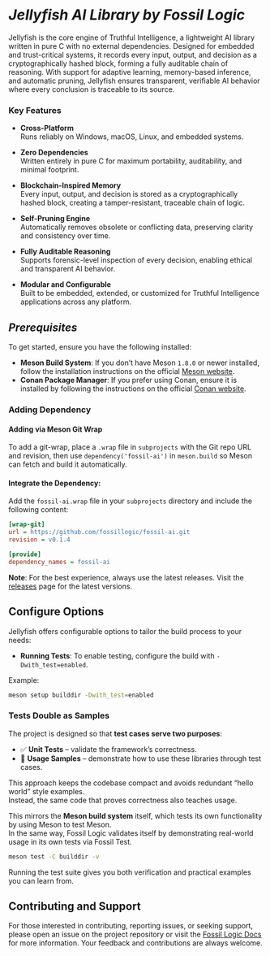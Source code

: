 # ***Jellyfish AI Library by Fossil Logic***

Jellyfish is the core engine of Truthful Intelligence, a lightweight AI library written in pure C with no external dependencies. Designed for embedded and trust-critical systems, it records every input, output, and decision as a cryptographically hashed block, forming a fully auditable chain of reasoning. With support for adaptive learning, memory-based inference, and automatic pruning, Jellyfish ensures transparent, verifiable AI behavior where every conclusion is traceable to its source.

### Key Features

- **Cross-Platform**  
  Runs reliably on Windows, macOS, Linux, and embedded systems.

- **Zero Dependencies**  
  Written entirely in pure C for maximum portability, auditability, and minimal footprint.

- **Blockchain-Inspired Memory**  
  Every input, output, and decision is stored as a cryptographically hashed block, creating a tamper-resistant, traceable chain of logic.

- **Self-Pruning Engine**  
  Automatically removes obsolete or conflicting data, preserving clarity and consistency over time.

- **Fully Auditable Reasoning**  
  Supports forensic-level inspection of every decision, enabling ethical and transparent AI behavior.

- **Modular and Configurable**  
  Built to be embedded, extended, or customized for Truthful Intelligence applications across any platform.

## ***Prerequisites***

To get started, ensure you have the following installed:

- **Meson Build System**: If you don’t have Meson `1.8.0` or newer installed, follow the installation instructions on the official [Meson website](https://mesonbuild.com/Getting-meson.html).
- **Conan Package Manager**: If you prefer using Conan, ensure it is installed by following the instructions on the official [Conan website](https://docs.conan.io/en/latest/installation.html).

### Adding Dependency

#### Adding via Meson Git Wrap

To add a git-wrap, place a `.wrap` file in `subprojects` with the Git repo URL and revision, then use `dependency('fossil-ai')` in `meson.build` so Meson can fetch and build it automatically.

#### Integrate the Dependency:

Add the `fossil-ai.wrap` file in your `subprojects` directory and include the following content:

```ini
[wrap-git]
url = https://github.com/fossillogic/fossil-ai.git
revision = v0.1.4

[provide]
dependency_names = fossil-ai
```

**Note**: For the best experience, always use the latest releases. Visit the [releases](https://github.com/fossillogic/fossil-ai/releases) page for the latest versions.

## Configure Options

Jellyfish offers configurable options to tailor the build process to your needs:

- **Running Tests**: To enable testing, configure the build with `-Dwith_test=enabled`.

Example:

```sh
meson setup builddir -Dwith_test=enabled
```

### Tests Double as Samples

The project is designed so that **test cases serve two purposes**:

- ✅ **Unit Tests** – validate the framework’s correctness.  
- 📖 **Usage Samples** – demonstrate how to use these libraries through test cases.  

This approach keeps the codebase compact and avoids redundant “hello world” style examples.  
Instead, the same code that proves correctness also teaches usage.  

This mirrors the **Meson build system** itself, which tests its own functionality by using Meson to test Meson.  
In the same way, Fossil Logic validates itself by demonstrating real-world usage in its own tests via Fossil Test.  

```bash
meson test -C builddir -v
```

Running the test suite gives you both verification and practical examples you can learn from.

## Contributing and Support

For those interested in contributing, reporting issues, or seeking support, please open an issue on the project repository or visit the [Fossil Logic Docs](https://fossillogic.com/docs) for more information. Your feedback and contributions are always welcome.
